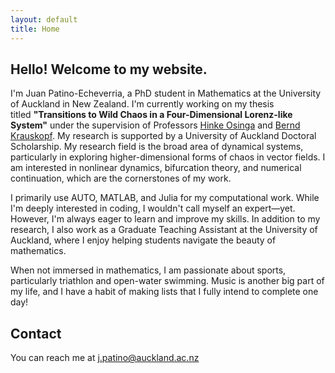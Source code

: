 ```yaml
---
layout: default
title: Home
---
```


## Hello! Welcome to my website.

I'm Juan Patino-Echeverria, a PhD student in Mathematics at the University of Auckland in New Zealand. I'm currently working on my thesis titled **"Transitions to Wild Chaos in a Four-Dimensional Lorenz-like System"** under the supervision of Professors [Hinke Osinga](https://www.math.auckland.ac.nz/~hinke/) and [Bernd Krauskopf](https://www.math.auckland.ac.nz/~berndk/). My research is supported by a University of Auckland Doctoral Scholarship. My research field is the broad area of dynamical systems, particularly in exploring higher-dimensional forms of chaos in vector fields. I am interested in nonlinear dynamics, bifurcation theory, and numerical continuation, which are the cornerstones of my work.

I primarily use AUTO, MATLAB, and Julia for my computational work. While I'm deeply interested in coding, I wouldn't call myself an expert—yet. However, I'm always eager to learn and improve my skills. In addition to my research, I also work as a Graduate Teaching Assistant at the University of Auckland, where I enjoy helping students navigate the beauty of mathematics.

When not immersed in mathematics, I am passionate about sports, particularly triathlon and open-water swimming. Music is another big part of my life, and I have a habit of making lists that I fully intend to complete one day!

## Contact

You can reach me at [j.patino@auckland.ac.nz](mailto:jpatino@auckland.ac.nz)

